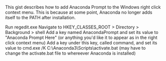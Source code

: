 This gist describes how to add Anaconda Prompt to the Windows right click context menu. This is because at some point, Anaconda no longer adds itself to the PATH after installation.

Run regedit.exe
Navigate to HKEY_CLASSES_ROOT > Directory > Background > shell
Add a key named AnacondaPrompt and set its value to "Anaconda Prompt Here" (or anything you'd like it to appear as in the right click context menu)
Add a key under this key, called command, and set its value to cmd.exe /K C:\Anaconda3\Scripts\activate.bat (may have to change the activate.bat file to whereever Anaconda is installed)
